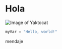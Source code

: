# Hola

![Image of Yaktocat](https://octodex.github.com/images/yaktocat.png)


























``` python
myVar = "Hello, world!"
```
mendaje


